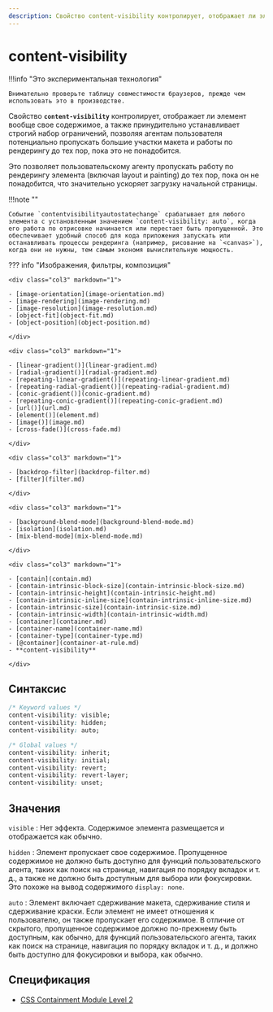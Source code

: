 ```yaml
---
description: Свойство content-visibility контролирует, отображает ли элемент вообще свое содержимое, а также принудительно устанавливает строгий набор ограничений, позволяя агентам пользователя потенциально пропускать большие участки макета и работы по рендерингу до тех пор, пока это не понадобится
---
```


# content-visibility

!!!info "Это экспериментальная технология"

    Внимательно проверьте таблицу совместимости браузеров, прежде чем использовать это в производстве.

Свойство **`content-visibility`** контролирует, отображает ли элемент вообще свое содержимое, а также принудительно устанавливает строгий набор ограничений, позволяя агентам пользователя потенциально пропускать большие участки макета и работы по рендерингу до тех пор, пока это не понадобится.

Это позволяет пользовательскому агенту пропускать работу по рендерингу элемента (включая layout и painting) до тех пор, пока он не понадобится, что значительно ускоряет загрузку начальной страницы.

!!!note ""

    Событие `contentvisibilityautostatechange` срабатывает для любого элемента с установленным значением `content-visibility: auto`, когда его работа по отрисовке начинается или перестает быть пропущенной. Это обеспечивает удобный способ для кода приложения запускать или останавливать процессы рендеринга (например, рисование на `<canvas>`), когда они не нужны, тем самым экономя вычислительную мощность.

??? info "Изображения, фильтры, композиция"

    <div class="col3" markdown="1">

    - [image-orientation](image-orientation.md)
    - [image-rendering](image-rendering.md)
    - [image-resolution](image-resolution.md)
    - [object-fit](object-fit.md)
    - [object-position](object-position.md)

    </div>

    <div class="col3" markdown="1">

    - [linear-gradient()](linear-gradient.md)
    - [radial-gradient()](radial-gradient.md)
    - [repeating-linear-gradient()](repeating-linear-gradient.md)
    - [repeating-radial-gradient()](repeating-radial-gradient.md)
    - [conic-gradient()](conic-gradient.md)
    - [repeating-conic-gradient()](repeating-conic-gradient.md)
    - [url()](url.md)
    - [element()](element.md)
    - [image()](image.md)
    - [cross-fade()](cross-fade.md)

    </div>

    <div class="col3" markdown="1">

    - [backdrop-filter](backdrop-filter.md)
    - [filter](filter.md)

    </div>

    <div class="col3" markdown="1">

    - [background-blend-mode](background-blend-mode.md)
    - [isolation](isolation.md)
    - [mix-blend-mode](mix-blend-mode.md)

    </div>

    <div class="col3" markdown="1">

    - [contain](contain.md)
    - [contain-intrinsic-block-size](contain-intrinsic-block-size.md)
    - [contain-intrinsic-height](contain-intrinsic-height.md)
    - [contain-intrinsic-inline-size](contain-intrinsic-inline-size.md)
    - [contain-intrinsic-size](contain-intrinsic-size.md)
    - [contain-intrinsic-width](contain-intrinsic-width.md)
    - [container](container.md)
    - [container-name](container-name.md)
    - [container-type](container-type.md)
    - [@container](container-at-rule.md)
    - **content-visibility**

    </div>

## Синтаксис

```css
/* Keyword values */
content-visibility: visible;
content-visibility: hidden;
content-visibility: auto;

/* Global values */
content-visibility: inherit;
content-visibility: initial;
content-visibility: revert;
content-visibility: revert-layer;
content-visibility: unset;
```

## Значения

`visible`
: Нет эффекта. Содержимое элемента размещается и отображается как обычно.

`hidden`
: Элемент пропускает свое содержимое. Пропущенное содержимое не должно быть доступно для функций пользовательского агента, таких как поиск на странице, навигация по порядку вкладок и т. д., а также не должно быть доступным для выбора или фокусировки. Это похоже на вывод содержимого `display: none`.

`auto`
: Элемент включает сдерживание макета, сдерживание стиля и сдерживание краски. Если элемент не имеет отношения к пользователю, он также пропускает его содержимое. В отличие от скрытого, пропущенное содержимое должно по-прежнему быть доступным, как обычно, для функций пользовательского агента, таких как поиск на странице, навигация по порядку вкладок и т. д., и должно быть доступно для фокусировки и выбора, как обычно.

## Спецификация

- [CSS Containment Module Level 2](https://w3c.github.io/csswg-drafts/css-contain/#content-visibility)
